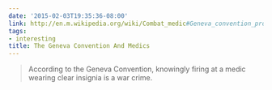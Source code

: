 ```yaml
---
date: '2015-02-03T19:35:36-08:00'
link: http://en.m.wikipedia.org/wiki/Combat_medic#Geneva_convention_protection
tags:
- interesting
title: The Geneva Convention And Medics
---
```


>According to the Geneva Convention, knowingly firing at a medic wearing clear insignia is a war crime.
